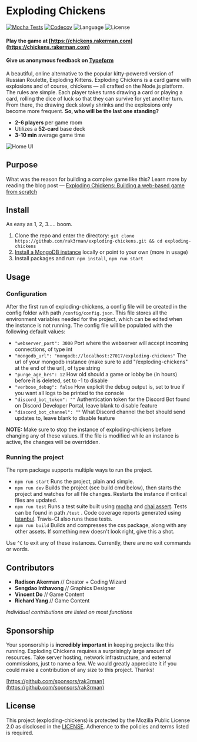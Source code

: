 # Exploding Chickens

[![Mocha Tests](https://github.com/rak3rman/exploding-chickens/actions/workflows/mocha-tests.yml/badge.svg)](https://github.com/rak3rman/exploding-chickens/actions/workflows/mocha-tests.yml)
[![Codecov](https://codecov.io/gh/rak3rman/exploding-chickens/branch/main/graph/badge.svg?token=QB6J8LJ9BO)](https://codecov.io/gh/rak3rman/exploding-chickens)
![Language](https://img.shields.io/badge/Language-Node.js-informational.svg?style=flat) 
![License](https://img.shields.io/badge/License-MPL2.0-red.svg)

#### Play the game at [https://chickens.rakerman.com](https://chickens.rakerman.com)
#### Give us anonymous feedback on [Typeform](https://7ojkgwi952s.typeform.com/to/qWPf6y4Z)

A beautiful, online alternative to the popular kitty-powered version of Russian Roulette, Exploding Kittens. 
Exploding Chickens is a card game with explosions and of course, chickens — all crafted on the Node.js platform. 
The rules are simple. Each player takes turns drawing a card or playing a card, rolling the dice of luck so that they can survive for yet another turn. 
From there, the drawing deck slowly shrinks and the explosions only become more frequent. **So, who will be the last one standing?**

- **2-6 players** per game room
- Utilizes a **52-card** base deck
- **3-10 min** average game time

![Home UI](public/home_ui.png)

## Purpose
What was the reason for building a complex game like this? Learn more by reading the blog post —
[Exploding Chickens: Building a web-based game from scratch](https://rakerman.com/blog/exploding-chickens/)

## Install
As easy as 1, 2, 3..... boom.
1. Clone the repo and enter the directory: ``git clone https://github.com/rak3rman/exploding-chickens.git && cd exploding-chickens``
2. [Install a MongoDB instance](https://docs.mongodb.com/manual/installation/#mongodb-community-edition-installation-tutorials) locally or point to your own (more in usage)
3. Install packages and run: ``npm install``, ``npm run start``

## Usage
### Configuration
After the first run of exploding-chickens, a config file will be created in the config folder with path ``/config/config.json``. 
This file stores all the environment variables needed for the project, which can be edited when the instance is not running.
The config file will be populated with the following default values:
- ``"webserver_port": 3000`` Port where the webserver will accept incoming connections, of type int
- ``"mongodb_url": "mongodb://localhost:27017/exploding-chickens"`` The url of your mongodb instance (make sure to add "/exploding-chickens" at the end of the url), of type string
- ``"purge_age_hrs": 12`` How old should a game or lobby be (in hours) before it is deleted, set to -1 to disable
- ``"verbose_debug": false`` How explicit the debug output is, set to true if you want all logs to be printed to the console
- ``"discord_bot_token": ""`` Authentication token for the Discord Bot found on Discord Developer Portal, leave blank to disable feature
- ``"discord_bot_channel": ""`` What Discord channel the bot should send updates to, leave blank to disable feature

**NOTE:** Make sure to stop the instance of exploding-chickens before changing any of these values. If the file is modified while an instance is active, the changes will be overridden.

### Running the project
The npm package supports multiple ways to run the project.
- ``npm run start`` Runs the project, plain and simple.
- ``npm run dev`` Builds the project (see build cmd below), then starts the project and watches for all file changes. Restarts the instance if critical files are updated.
- ``npm run test`` Runs a test suite built using [mocha](https://mochajs.org/) and [chai assert](https://www.chaijs.com/api/assert/). Tests can be found in path ``/test`` . Code coverage reports generated using [Istanbul](https://istanbul.js.org/). Travis-CI also runs these tests.
- ``npm run build`` Builds and compresses the css package, along with any other assets. If something new doesn't look right, give this a shot.

Use ``^C`` to exit any of these instances. Currently, there are no exit commands or words.

## Contributors
- **Radison Akerman** // Creator + Coding Wizard
- **Sengdao Inthavong** // Graphics Designer
- **Vincent Do** // Game Content
- **Richard Yang** // Game Content

*Individual contributions are listed on most functions*

## Sponsorship
Your sponsorship is **incredibly important** in keeping projects like this running.
Exploding Chickens requires a surprisingly large amount of resources.
Take server hosting, network infrastructure, and external commissions, just to name a few.
We would greatly appreciate it if you could make a contribution of any size to this project. Thanks!

[https://github.com/sponsors/rak3rman](https://github.com/sponsors/rak3rman)

## License
This project (exploding-chickens) is protected by the Mozilla Public License 2.0 as disclosed in the [LICENSE](https://github.com/rak3rman/exploding-chickens/blob/main/LICENSE). Adherence to the policies and terms listed is required.

